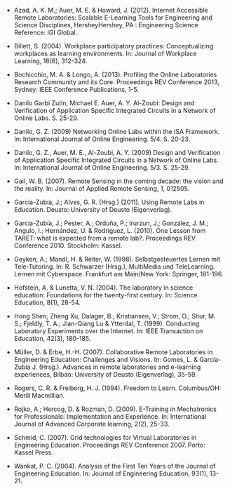 <!-- filename: 99_Literatur.md -->
<!-- title: Literatur -->

- Azad, A. K. M.; Auer, M. E. & Howard, J. (2012). Internet Accessible Remote Laboratories: Scalable E-Learning Tools for Engineering and Science Disciplines, HersheyHershey, PA : Engineering Science Reference: IGI Global.

- Billett, S. (2004). Workplace participatory practices: Conceptualizing workplaces as learning environments. In: Journal of Workplace Learning, 16(6), 312-324.

- Bochicchio, M. A. & Longo, A. (2013). Profiling the Online Laboratories Research Community and its Core. Proceedings REV Conference 2013, Sydney: IEEE Conference Publications, 1-5.

- Danilo Garbi Zutin, Michael E. Auer, A. Y. Al-Zoubi: Design and Verification of Application Specific Integrated Circuits in a Network of Online Labs. S. 25-29.

- Danilo, G. Z. (2009) Networking Online Labs within the ISA Framework. In: International Journal of Online Engineering. 5/4. S. 20-23.

- Danilo, G. Z., Auer, M. E., Al-Zoubi, A. Y. (2009) Design and Verification of Application Specific Integrated Circuits in a Network of Online Labs. In: International Journal of Online Engineering. 5/3. S. 25-29.

- Gail, W. B. (2007). Remote Sensing in the coming decade: the vision and the reality. In: Journal of Applied Remote Sensing, 1, 012505.

- García-Zubía, J.; Alves, G. R. (Hrsg.) (2011). Using Remote Labs in Education. Deusto: University of Deusto (Eigenverlag).

- García-Zubía, J.; Pester, A.; Orduña, P.; Irurzun, J.; González, J. M.; Angulo, I.; Hernández, U. & Rodriguez, L. (2010). One Lesson from TARET: what is expected from a remote lab?. Proceedings REV Conference 2010. Stockholm: Kassel.

- Geyken, A.; Mandl, H. & Reiter, W. (1998). Selbstgesteuertes Lernen mit Tele-Tutoring. In: R. Schwarzer (Hrsg.), MultiMedia und TeleLearning. Lernen mit Cyberspace. Frankfurt am Main/New York: Springer, 181-196.

- Hofstein, A. & Lunetta, V. N. (2004). The laboratory in science education: Foundations for the twenty-first century. In: Science Education, 8(1), 28-54.

- Hong Shen; Zheng Xu; Dalager, B.; Kristiansen, V.; Strom, O.; Shur, M. S.; Fjeldly, T. A.; Jian-Qiang Lu & Ytterdal, T. (1999). Conducting Laboratory Experiments over the Internet. In: IEEE Transaction on Education, 42(3), 180-185.

- Müller, D. & Erbe, H.-H. (2007). Collaborative Remote Laboratories in Engineering Education: Challenges and Visions. In: Gomes, L. & García-Zubía J. (Hrsg.). Advances in remote laboratories and e-learning experiences, Bilbao: University of Deusto (Eigenverlag), 35-59.

- Rogers, C. R. & Freiberg, H. J. (1994). Freedom to Learn. Columbus/OH: Merill Macmillian.

- Rojko, A.; Hercog, D. & Rozman, D. (2009). E-Training in Mechatronics for Professionals: Implementation and Experience. In: International Journal of Advanced Corporate learning, 2(2), 25-33.

- Schmid, C. (2007). Grid technologies for Virtual Laboratories in Engineering Education. Proceedings REV Conference 2007. Porto: Kassel Press.

- Wankat, P. C. (2004). Analysis of the First Ten Years of the Journal of Engineering Education. In: Journal of Engineering Education, 93(1), 13-21.
